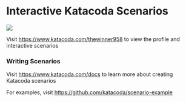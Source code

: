# Interactive Katacoda Scenarios

[![](http://shields.katacoda.com/katacoda/thewinner958/count.svg)](https://www.katacoda.com/thewinner958 "Get your profile on Katacoda.com")

Visit https://www.katacoda.com/thewinner958 to view the profile and interactive scenarios

### Writing Scenarios
Visit https://www.katacoda.com/docs to learn more about creating Katacoda scenarios

For examples, visit https://github.com/katacoda/scenario-example
